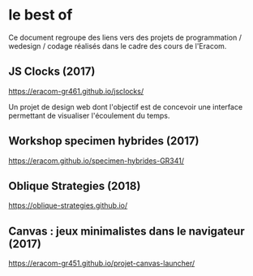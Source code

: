 # le best of

Ce document regroupe des liens vers des projets de programmation / wedesign / codage réalisés dans le cadre des cours de l'Eracom.

## JS Clocks (2017)

https://eracom-gr461.github.io/jsclocks/

Un projet de design web dont l'objectif est de concevoir une interface permettant de visualiser l'écoulement du temps.

## Workshop specimen hybrides (2017)

https://eracom.github.io/specimen-hybrides-GR341/

## Oblique Strategies (2018)

https://oblique-strategies.github.io/

## Canvas : jeux minimalistes dans le navigateur (2017)

https://eracom-gr451.github.io/projet-canvas-launcher/

